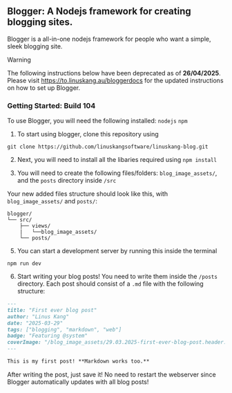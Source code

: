 ## Blogger: A Nodejs framework for creating blogging sites.
Blogger is a all-in-one nodejs framework for people who want a simple, sleek blogging site.

> [!WARNING]
> The following instructions below have been deprecated as of **26/04/2025**. Please visit https://to.linuskang.au/bloggerdocs for the updated instructions on how to set up Blogger.

### Getting Started: Build 104
To use Blogger, you will need the following installed:
``nodejs``
``npm``

1. To start using blogger, clone this repository using
```
git clone https://github.com/linuskangsoftware/linuskang-blog.git
```

2. Next, you will need to install all the libaries required using ``npm install``

3. You will need to create the following files/folders: ``blog_image_assets/``, and the ``posts`` directory inside ``/src``

Your new added files structure should look like this, with ``blog_image_assets/`` and ``posts/``:
```
blogger/
└── src/
    ├── views/
    |   └──blog_image_assets/
    └── posts/
```

5. You can start a development server by running this inside the terminal
```
npm run dev
```

6. Start writing your blog posts! You need to write them inside the ``/posts`` directory. Each post should consist of a ``.md`` file with the following structure:
```md
---
title: "First ever blog post"
author: "Linus Kang"
date: "2025-03-29"
tags: ["blogging", "markdown", "web"]
badge: "Featuring @system"
coverImage: "/blog_image_assets/29.03.2025-first-ever-blog-post.header.avif"
---

This is my first post! **Markdown works too.**
```

After writing the post, just save it! No need to restart the webserver since Blogger automatically updates with all blog posts!
